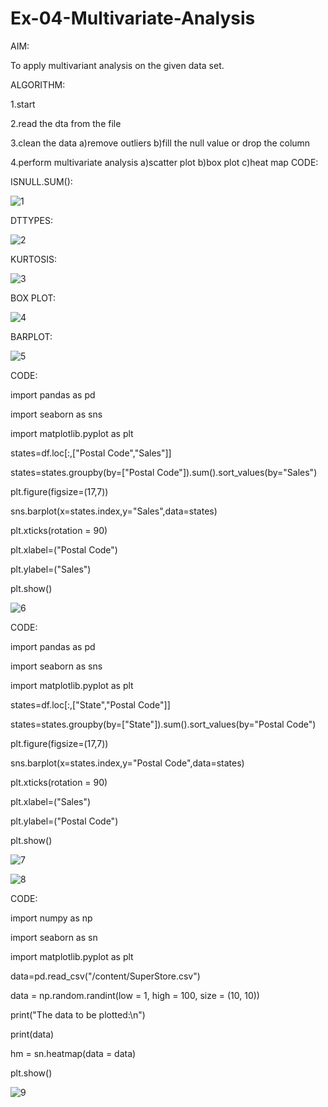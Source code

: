 # Ex-04-Multivariate-Analysis

AIM:

To apply multivariant analysis on the given data set.

ALGORITHM:

1.start

2.read the dta from the file

3.clean the data a)remove outliers b)fill the null value or drop the column

4.perform multivariate analysis a)scatter plot b)box plot c)heat map
CODE:

ISNULL.SUM():


![1](https://user-images.githubusercontent.com/95409048/192733644-a78fc354-c4f3-4ad1-a8cb-b88100f9930b.png)

DTTYPES:

![2](https://user-images.githubusercontent.com/95409048/192734095-fcca8e32-75d2-4b76-aebf-38213cb2fe7b.png)

KURTOSIS:

![3](https://user-images.githubusercontent.com/95409048/192734186-2dc2bc8d-7dc7-4775-84ee-cbbe5c8e89d3.png)

BOX PLOT:

![4](https://user-images.githubusercontent.com/95409048/192734315-f72e5044-6054-4fdb-aedb-8d63ac261762.png)

BARPLOT:

![5](https://user-images.githubusercontent.com/95409048/192734419-b911880d-bdfe-421c-bdb5-040c609d1ae2.png)

CODE:

import pandas as pd

import seaborn as sns

import matplotlib.pyplot as plt

states=df.loc[:,["Postal Code","Sales"]]

states=states.groupby(by=["Postal Code"]).sum().sort_values(by="Sales")

plt.figure(figsize=(17,7))

sns.barplot(x=states.index,y="Sales",data=states)

plt.xticks(rotation = 90)

plt.xlabel=("Postal Code")

plt.ylabel=("Sales")

plt.show()

![6](https://user-images.githubusercontent.com/95409048/192734667-61668901-a16e-40c2-bd66-20d775f9300d.png)

CODE:

import pandas as pd

import seaborn as sns 

import matplotlib.pyplot as plt

states=df.loc[:,["State","Postal Code"]]

states=states.groupby(by=["State"]).sum().sort_values(by="Postal Code")

plt.figure(figsize=(17,7))

sns.barplot(x=states.index,y="Postal Code",data=states)

plt.xticks(rotation = 90)

plt.xlabel=("Sales")

plt.ylabel=("Postal Code")

plt.show()

![7](https://user-images.githubusercontent.com/95409048/192735036-3d5e6620-6e41-401f-9192-dd33f7fd73e5.png)

![8](https://user-images.githubusercontent.com/95409048/192735092-22b6f664-068f-4757-8c9c-55edb3069e81.png)

CODE:

import numpy as np

import seaborn as sn

import matplotlib.pyplot as plt

data=pd.read_csv("/content/SuperStore.csv")

data = np.random.randint(low = 1, high = 100, size = (10, 10))

print("The data to be plotted:\n")

print(data)

hm = sn.heatmap(data = data)

plt.show()

![9](https://user-images.githubusercontent.com/95409048/192735217-0c4e8d82-0b6f-4ba1-b604-332e2e4eba75.png)



